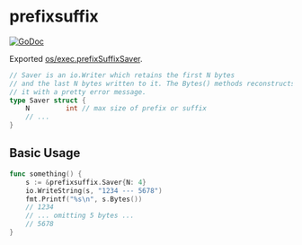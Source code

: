 # prefixsuffix
[![GoDoc](https://godoc.org/github.com/golang/gddo?status.svg)](https://godoc.org/github.com/ammario/prefixsuffix)

Exported [os/exec.prefixSuffixSaver](https://golang.org/src/os/exec/exec.go?s=19091:19652#L649).

```go
// Saver is an io.Writer which retains the first N bytes
// and the last N bytes written to it. The Bytes() methods reconstructs
// it with a pretty error message.
type Saver struct {
    N         int // max size of prefix or suffix
    // ...
}
```

## Basic Usage

```go
func something() {
    s := &prefixsuffix.Saver{N: 4}
    io.WriteString(s, "1234 --- 5678")
    fmt.Printf("%s\n", s.Bytes())   
    // 1234
    // ... omitting 5 bytes ...
    // 5678
}
```
